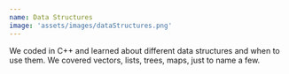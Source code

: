```yaml
---
name: Data Structures
image: 'assets/images/dataStructures.png'
---
```

We coded in C++ and learned about different data structures and when to use them. We covered vectors, lists, trees, maps, just to name a few.
